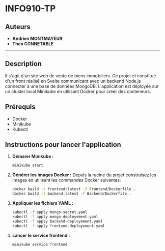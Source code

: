 # INFO910-TP

## Auteurs
- **Andrien MONTMAYEUR**
- **Theo CONNETABLE**

---
## Description
Il s'agit d'un site web de vente de biens immobiliers.
Ce projet et constitué d'un front réalisé en Svelte communicant avec un backend Node.js connecter à une base de données MongoDB.
L'application est déployée sur un cluster local Minikube en utilisant Docker pour créer des conteneurs.

## Prérequis
- Docker
- Minikube
- Kubectl

## Instructions pour lancer l'application

1. **Démarer Minikube :**

    ```bash
    minikube start
    ```

2. **Générer les images Docker :**
   Depuis la racine du projet construisez les images en utilisant les commandes Docker suivantes:

    ```bash
    docker build -t frontend:latest -f Frontend/Dockerfile .
    docker build -t backend:latest -f Backend/Dockerfile .
    ```

3. **Appliquer les fichiers YAML :**

    ```bash
    kubectl -f apply mongo-secret.yaml
    kubectl -f apply mongo-deployement.yaml
    kubectl -f apply backend-deployement.yaml
    kubectl -f apply frontend-deployement.yaml
    ```

4. **Lancer le service frontend :**

    ```bash
    minikube service frontend
    ```
